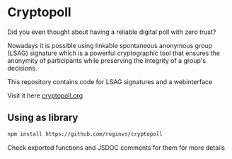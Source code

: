 # Cryptopoll

Did you even thought about having a reliable digital poll with zero trust?

Nowadays it is possible using linkable spontaneous anonymous group (LSAG) signature which is a powerful cryptographic tool that ensures the anonymity of participants while preserving the integrity of a group's decisions.

This repository contains code for LSAG signatures and a webinterface

Visit it here [cryptopoll.org](https://cryptopoll.org)

## Using as library

```sh
npm install https://github.com/roginvs/cryptopoll
```

Check exported functions and JSDOC comments for them for more details
